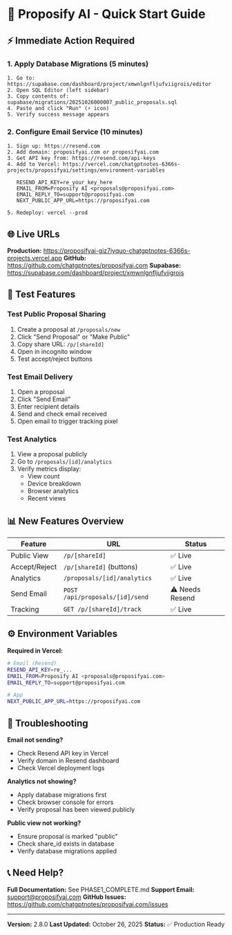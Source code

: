 # 🚀 Proposify AI - Quick Start Guide

## ⚡ Immediate Action Required

### 1. Apply Database Migrations (5 minutes)
```
1. Go to: https://supabase.com/dashboard/project/xmwnlgnfljufviigrois/editor
2. Open SQL Editor (left sidebar)
3. Copy contents of: supabase/migrations/20251026000007_public_proposals.sql
4. Paste and click "Run" (⚡ icon)
5. Verify success message appears
```

### 2. Configure Email Service (10 minutes)
```
1. Sign up: https://resend.com
2. Add domain: proposifyai.com or proposifyai.com
3. Get API key from: https://resend.com/api-keys
4. Add to Vercel: https://vercel.com/chatgptnotes-6366s-projects/proposifyai/settings/environment-variables

   RESEND_API_KEY=re_your_key_here
   EMAIL_FROM=Proposify AI <proposals@proposifyai.com>
   EMAIL_REPLY_TO=support@proposifyai.com
   NEXT_PUBLIC_APP_URL=https://proposifyai.com

5. Redeploy: vercel --prod
```

## 🌐 Live URLs

**Production:** https://proposifyai-giz7iyquo-chatgptnotes-6366s-projects.vercel.app
**GitHub:** https://github.com/chatgptnotes/proposifyai.com
**Supabase:** https://supabase.com/dashboard/project/xmwnlgnfljufviigrois

## 🎯 Test Features

### Test Public Proposal Sharing
1. Create a proposal at `/proposals/new`
2. Click "Send Proposal" or "Make Public"
3. Copy share URL: `/p/[shareId]`
4. Open in incognito window
5. Test accept/reject buttons

### Test Email Delivery
1. Open a proposal
2. Click "Send Email"
3. Enter recipient details
4. Send and check email received
5. Open email to trigger tracking pixel

### Test Analytics
1. View a proposal publicly
2. Go to `/proposals/[id]/analytics`
3. Verify metrics display:
   - View count
   - Device breakdown
   - Browser analytics
   - Recent views

## 📊 New Features Overview

| Feature | URL | Status |
|---------|-----|--------|
| Public View | `/p/[shareId]` | ✅ Live |
| Accept/Reject | `/p/[shareId]` (buttons) | ✅ Live |
| Analytics | `/proposals/[id]/analytics` | ✅ Live |
| Send Email | `POST /api/proposals/[id]/send` | ⚠️ Needs Resend |
| Tracking | `GET /p/[shareId]/track` | ✅ Live |

## ⚙️ Environment Variables

**Required in Vercel:**
```bash
# Email (Resend)
RESEND_API_KEY=re_...
EMAIL_FROM=Proposify AI <proposals@proposifyai.com>
EMAIL_REPLY_TO=support@proposifyai.com

# App
NEXT_PUBLIC_APP_URL=https://proposifyai.com
```

## 🐛 Troubleshooting

**Email not sending?**
- Check Resend API key in Vercel
- Verify domain in Resend dashboard
- Check Vercel deployment logs

**Analytics not showing?**
- Apply database migrations first
- Check browser console for errors
- Verify proposal has been viewed publicly

**Public view not working?**
- Ensure proposal is marked "public"
- Check share_id exists in database
- Verify database migrations applied

## 📞 Need Help?

**Full Documentation:** See PHASE1_COMPLETE.md
**Support Email:** support@proposifyai.com
**GitHub Issues:** https://github.com/chatgptnotes/proposifyai.com/issues

---

**Version:** 2.8.0
**Last Updated:** October 26, 2025
**Status:** ✅ Production Ready
